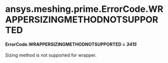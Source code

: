 <a id="ansys-meshing-prime-errorcode-wrappersizingmethodnotsupported"></a>

# ansys.meshing.prime.ErrorCode.WRAPPERSIZINGMETHODNOTSUPPORTED

<a id="ansys.meshing.prime.ErrorCode.WRAPPERSIZINGMETHODNOTSUPPORTED"></a>

#### ErrorCode.WRAPPERSIZINGMETHODNOTSUPPORTED *= 3415*

Sizing method is not supported for wrapper.

<!-- !! processed by numpydoc !! -->
